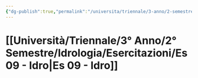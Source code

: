 ```yaml
---
{"dg-publish":true,"permalink":"/universita/triennale/3-anno/2-semestre/idrologia/esercitazioni/es-09-idro/"}
---
```



# [[Università/Triennale/3° Anno/2° Semestre/Idrologia/Esercitazioni/Es 09 - Idro\|Es 09 - Idro]]



